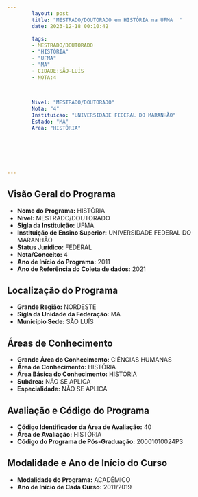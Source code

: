 ```yaml
---
        layout: post
        title: "MESTRADO/DOUTORADO em HISTÓRIA na UFMA  "
        date: 2023-12-18 00:10:42
     
        tags:
        - MESTRADO/DOUTORADO
        - "HISTÓRIA"
        - "UFMA"
        - "MA"
        - CIDADE:SÃO-LUÍS
        - NOTA:4
        
       

        Nivel: "MESTRADO/DOUTORADO"
        Nota: "4"
        Instituicao: "UNIVERSIDADE FEDERAL DO MARANHÃO"
        Estado: "MA"
        Area: "HISTÓRIA"
        
        
        
        
        
        
---
```

## Visão Geral do Programa
- **Nome do Programa:** HISTÓRIA
- **Nível:** MESTRADO/DOUTORADO
- **Sigla da Instituição:** UFMA
- **Instituição de Ensino Superior:** UNIVERSIDADE FEDERAL DO MARANHÃO
- **Status Jurídico:** FEDERAL
- **Nota/Conceito:** 4
- **Ano de Início do Programa:** 2011
- **Ano de Referência do Coleta de dados:** 2021

## Localização do Programa
- **Grande Região:** NORDESTE
- **Sigla da Unidade da Federação:** MA
- **Município Sede:** SÃO LUÍS

## Áreas de Conhecimento
- **Grande Área do Conhecimento:** CIÊNCIAS HUMANAS
- **Área de Conhecimento:** HISTÓRIA
- **Área Básica do Conhecimento:** HISTÓRIA
- **Subárea:** NÃO SE APLICA
- **Especialidade:** NÃO SE APLICA

## Avaliação e Código do Programa
- **Código Identificador da Área de Avaliação:** 40
- **Área de Avaliação:** HISTÓRIA
- **Código do Programa de Pós-Graduação:** 20001010024P3


## Modalidade e Ano de Início do Curso
- **Modalidade do Programa:** ACADÊMICO
- **Ano de Início de Cada Curso:** 2011/2019
